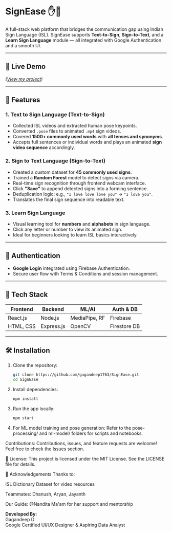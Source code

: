 # SignEase ✋🤟

A full-stack web platform that bridges the communication gap using Indian Sign Language (ISL). SignEase supports **Text-to-Sign**, **Sign-to-Text**, and a **Learn Sign Language** module — all integrated with Google Authentication and a smooth UI.

---

## 🔗 Live Demo
*([View my project](https://sign-ease-dhanush-g-ms-projects.vercel.app/))*

---

## 🚀 Features

### 1. Text to Sign Language (Text-to-Sign)
- Collected ISL videos and extracted human pose keypoints.
- Converted `.pose` files to animated `.mp4` sign videos.
- Covered **1500+ commonly used words** with **all tenses and synonyms**.
- Accepts full sentences or individual words and plays an animated **sign video sequence** accordingly.

### 2. Sign to Text Language (Sign-to-Text)
- Created a custom dataset for **45 commonly used signs**.
- Trained a **Random Forest** model to detect signs via camera.
- Real-time sign recognition through frontend webcam interface.
- Click **"Save"** to append detected signs into a forming sentence.
- Deduplication logic: e.g., `"I love love love you"` → `"I love you"`.
- Translates the final sign sequence into readable text.

### 3. Learn Sign Language
- Visual learning tool for **numbers** and **alphabets** in sign language.
- Click any letter or number to view its animated sign.
- Ideal for beginners looking to learn ISL basics interactively.

---

## 🔐 Authentication
- **Google Login** integrated using Firebase Authentication.
- Secure user flow with Terms & Conditions and session management.

---

## 📁 Tech Stack

| Frontend      | Backend        | ML/AI         | Auth & DB     |
|---------------|----------------|---------------|----------------|
| React.js      | Node.js        | MediaPipe, RF | Firebase       |
| HTML, CSS     | Express.js     | OpenCV        | Firestore DB   |

---

## 🛠️ Installation

1. Clone the repository:
   ```bash
   git clone https://github.com/gagandeep1763/SignEase.git
   cd SignEase
2. Install dependencies:
   ```bash
   npm install
3. Run the app locally:
    ```bash
    npm start
4. For ML model training and pose generation:
   Refer to the pose-processing/ and ml-model/ folders for scripts and notebooks.

Contributions: 
Contributions, issues, and feature requests are welcome! Feel free to check the Issues section.

📜 License: 
This project is licensed under the MIT License. See the LICENSE file for details.

🙌 Acknowledgements
Thanks to:

ISL Dictionary Dataset for video resources

Teammates: Dhanush, Aryan, Jayanth

Our Guide: @Nandita Ma'am for her support and mentorship

**Developed By:**  
Gagandeep D  
Google Certified UI/UX Designer  & 
Aspiring Data Analyst

